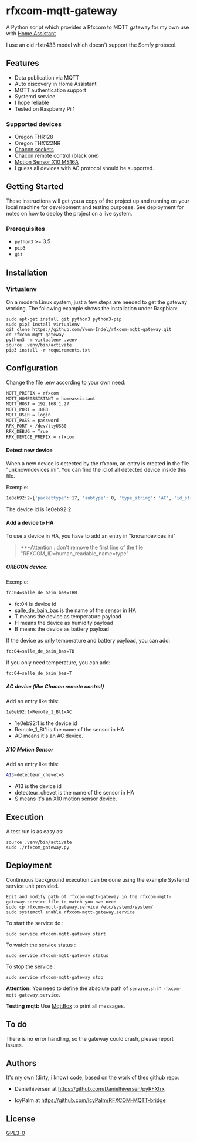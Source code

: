 # rfxcom-mqtt-gateway

A  Python script which provides a Rfxcom to MQTT gateway for my own use with [Home Assistant](https://www.home-assistant.io/docs/)

I use an old rfxtr433 model which doesn't support the Somfy protocol.

## Features

* Data publication via MQTT
* Auto discovery in Home Assistant
* MQTT authentication support
* Systemd service
* I hope reliable
* Tested on Raspberry Pi 1

### Supported devices

* Oregon THR128
* Oregon THX122NR
* [Chacon sockets](https://chacon.com/en/remote-controlled-sockets/614-set-of-3-on-off-remote-controlled-sockets-and-3-channel-remote-control-5411478546603.html)
* Chacon remote control (black one)
* [Motion Sensor X10 MS16A](https://www.x10.com/ms16a.html)
* I guess all devices with AC protocol should be supported.

## Getting Started

These instructions will get you a copy of the project up and running on your local machine for development and testing purposes. See deployment for notes on how to deploy the project on a live system.

### Prerequisites

* `python3` >= 3.5
* `pip3`
* `git`

## Installation

### Virtualenv
On a modern Linux system, just a few steps are needed to get the gateway working.
The following example shows the installation under Raspbian:

```shell
sudo apt-get install git python3 python3-pip
sudo pip3 install virtualenv
git clone https://github.com/Yvon-Indel/rfxcom-mqtt-gateway.git
cd rfxcom-mqtt-gateway
python3 -m virtualenv .venv
source .venv/bin/activate
pip3 install -r requirements.txt
```

## Configuration

Change the file .env according to your own need:
```sh
MQTT_PREFIX = rfxcom
MQTT_HOMEASSISTANT = homeassistant
MQTT_HOST = 192.168.1.27
MQTT_PORT = 1883
MQTT_USER = login
MQTT_PASS = password
RFX_PORT = /dev/ttyUSB0
RFX_DEBUG = True
RFX_DEVICE_PREFIX = rfxcom
```
#### Detect new device
When a new device is detected by the rfxcom, an entry is created in the file "unknowndevices.ini".
You can find the id of all detected device inside this file.

Exemple:
```sh
1e0eb92:2={'packettype': 17, 'subtype': 0, 'type_string': 'AC', 'id_string': '1e0eb92:2', 'known_to_be_dimmable': False, 'known_to_be_rollershutter': False, 'id_combined': 31517586, 'unitcode': 2}={'packettype': 17, 'subtype': 0, 'type_string': 'AC', 'id_string': '1e0eb92:2', 'known_to_be_dimmable': False, 'known_to_be_rollershutter': False, 'id_combined': 31517586, 'unitcode': 2}
```
The device id is 1e0eb92:2
#### Add a device to HA
To use a device in HA, you have to add an entry in "knowndevices.ini"
> ***Attention : don't remove the first line of the file "RFXCOM_ID=human_readable_name=type"
##### OREGON device:
Exemple:
```sh
fc:04=salle_de_bain_bas=THB
```
  - fc:04 is device id
  - salle_de_bain_bas is the name of the sensor in HA
  - T means the device as temperature payload
  - H means the device as humidity payload
  - B means the device as battery payload
  
If the device as only temperature and battery payload, you can add:
```sh
fc:04=salle_de_bain_bas=TB
```
If you only need temperature, you can add:
```sh
fc:04=salle_de_bain_bas=T
```
##### AC device (like Chacon remote control)

Add an entry like this:
```sh
1e0eb92:1=Remote_1_Bt1=AC
```
  - 1e0eb92:1 is the device id
  - Remote_1_Bt1 is the name of the sensor in HA
  - AC means it's an AC device.

##### X10 Motion Sensor

Add an entry like this:
```sh
A13=detecteur_chevet=S
```
  - A13 is the device id
  - detecteur_chevet is the name of the sensor in HA
  - S means it's an X10 motion sensor device.

## Execution

A test run is as easy as:

```shell
source .venv/bin/activate
sudo ./rfxcom_gateway.py
```

## Deployment

Continuous background execution can be done using the example Systemd service unit provided.
   
```shell
Edit and modify path of rfxcom-mqtt-gateway in the rfxcom-mqtt-gateway.service file to match you own need
sudo cp rfxcom-mqtt-gateway.service /etc/systemd/system/
sudo systemctl enable rfxcom-mqtt-gateway.service
```
To start the service do :
```shell
sudo service rfxcom-mqtt-gateway start 
```
To watch the service status :
```shell
sudo service rfxcom-mqtt-gateway status
```
To stop the service :
```shell
sudo service rfxcom-mqtt-gateway stop
```

**Attention:**
You need to define the absolute path of `service.sh` in `rfxcom-mqtt-gateway.service`.

**Testing mqtt:**
Use [MqttBox](http://workswithweb.com/mqttbox.html) to print all messages.

## To do
There is no error handling, so the gateway could crash, please report issues.

## Authors

It's my own (dirty, i know) code, based on the work of thes github repo:

* Danielhiversen at https://github.com/Danielhiversen/pyRFXtrx 

* IcyPalm at https://github.com/IcyPalm/RFXCOM-MQTT-bridge



## License

[GPL3-0](https://github.com/Yvon-Indel/rfxcom-mqtt-gateway/blob/master/LICENCE)
